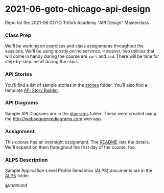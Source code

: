 # 2021-06-goto-chicago-api-design

Repo for the 2021-06 GOTO Trifork Academy "API Design" Masterclass 

### Class Prep
We'll be working on exercises and class assignments throughout the sessions. We'll be using mostly online services. However, two utilities that will come in handy during the course are `curl` and `asd`. There will be time for step-by-step install during the class.

### API Stories
You'll find a list of sample stories in the [stories](stories/) folder. You'll also find a template [API Story Builder](stories/api-story-builder.md). 

### API Diagrams
Sample API Diagrams are in the [diagrams](diagrams/) folder. These were created using the http://websequencediagrams.com web app.

### Assignment
This course has an overnight assignment. The [README](assignment/README.md) lists the details. We'll expand on them throughout the first day of the course, too.

### ALPS Description
Sample Application-Level Profile Semantics (ALPS) documents are in the [ALPS](alps/) folder. 


_@mamund_

